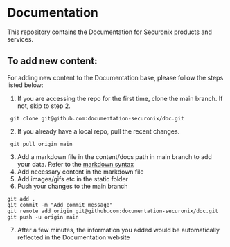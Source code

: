 # Documentation

This repository contains the Documentation for Securonix products and services.

## To add new content:

For adding new content to the Documentation base, please follow the steps listed below:

1. If you are accessing the repo for the first time, clone the main branch. If not, skip to step 2.
<pre><code> git clone git@github.com:documentation-securonix/doc.git
</code></pre>
2. If you already have a local repo, pull the recent changes. 
<pre><code> git pull origin main
</code></pre>
3. Add a markdown file in the content/docs path in main branch to add your data. Refer to the [markdown syntax]
4. Add necessary content in the markdown file
5. Add images/gifs etc in the static folder
6. Push your changes to the main branch
<pre><code>git add .
git commit -m "Add commit message"
git remote add origin git@github.com:documentation-securonix/doc.git
git push -u origin main
</code></pre>
7. After a few minutes, the information you added would be automatically reflected in the Documentation website

[markdown syntax]: https://github.com/adam-p/markdown-here/wiki/Markdown-Cheatsheet
